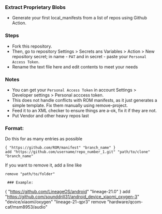 ### Extract Proprietary Blobs
* Generate your first local_manifests from a list of repos using Github Action.

### Steps
* Fork this repository.
* Then, go to repository Settings > Secrets ans Variables > Action > New repository secret; in name - `PAT` and in secret - paste your `Personal Access Token`.
* Rename the text file here and edit contents to meet your needs

### Notes
* You can get your `Personal Access Token` in account Settings > Developer settings > Personal acccess token.
* This does not handle conflicts with ROM manifests, as it just generates a simple template. Fix them manually using remove-project.
* Feed it to an XML checker to ensure things are a-ok, fix it if they are not.
* Put Vendor and other heavy repos last

### Format:
Do this for as many entries as possible
```
{ "https://github.com/ROM/manifest" "branch_name" }
add "https://github.com/username/repo_number_1.git" "path/to/clone" "branch_name"
```

If you want to remove it, add a line like
```
remove "path/to/folder"

 ### Example:
```
{ "https://github.com/LineageOS/android" "lineage-21.0" }
add "https://github.com/sounddrill31/android_device_xiaomi_oxygen-3" "device/xiaomi/oxygen" "lineage-21-qpr3"
remove "hardware/qcom-caf/msm8953/audio"
```
